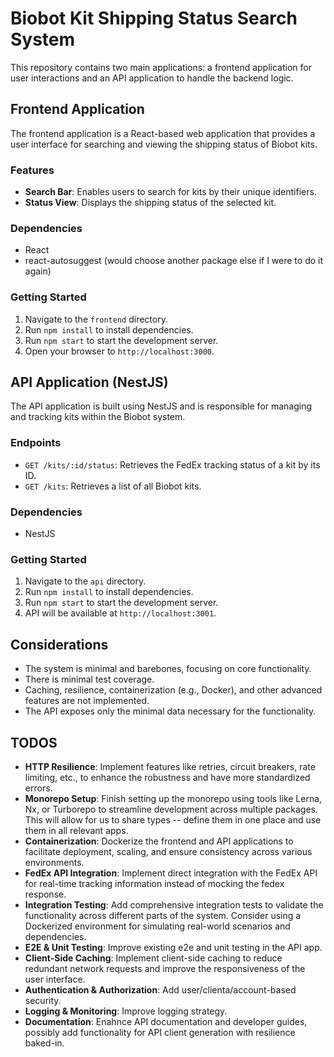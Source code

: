 # Biobot Kit Shipping Status Search System

This repository contains two main applications: a frontend application for user interactions and an API application to handle the backend logic.

## Frontend Application

The frontend application is a React-based web application that provides a user interface for searching and viewing the shipping status of Biobot kits.

### Features

- **Search Bar**: Enables users to search for kits by their unique identifiers.
- **Status View**: Displays the shipping status of the selected kit.

### Dependencies

- React
- react-autosuggest (would choose another package else if I were to do it again)

### Getting Started

1. Navigate to the `frontend` directory.
2. Run `npm install` to install dependencies.
3. Run `npm start` to start the development server.
4. Open your browser to `http://localhost:3000`.

## API Application (NestJS)

The API application is built using NestJS and is responsible for managing and tracking kits within the Biobot system.

### Endpoints

- `GET /kits/:id/status`: Retrieves the FedEx tracking status of a kit by its ID.
- `GET /kits`: Retrieves a list of all Biobot kits.

### Dependencies

- NestJS

### Getting Started

1. Navigate to the `api` directory.
2. Run `npm install` to install dependencies.
3. Run `npm start` to start the development server.
4. API will be available at `http://localhost:3001`.

## Considerations

- The system is minimal and barebones, focusing on core functionality.
- There is minimal test coverage.
- Caching, resilience, containerization (e.g., Docker), and other advanced features are not implemented.
- The API exposes only the minimal data necessary for the functionality.


## TODOS

- **HTTP Resilience**: Implement features like retries, circuit breakers, rate limiting, etc., to enhance the robustness and have more standardized errors. 
- **Monorepo Setup**: Finish setting up the monorepo using tools like Lerna, Nx, or Turborepo to streamline development across multiple packages. This will allow for us to share types -- define them in one place and use them in all relevant apps. 
- **Containerization**: Dockerize the frontend and API applications to facilitate deployment, scaling, and ensure consistency across various environments.
- **FedEx API Integration**: Implement direct integration with the FedEx API for real-time tracking information instead of mocking the fedex response. 
- **Integration Testing**: Add comprehensive integration tests to validate the functionality across different parts of the system. Consider using a Dockerized environment for simulating real-world scenarios and dependencies.
- **E2E & Unit Testing**: Improve existing e2e and unit testing in the API app.
- **Client-Side Caching**: Implement client-side caching to reduce redundant network requests and improve the responsiveness of the user interface.
- **Authentication & Authorization**: Add user/clienta/account-based security. 
- **Logging & Monitoring**: Improve logging strategy.
- **Documentation**: Enahnce API documentation and developer guides, possibly add functionality for API client generation with resilience baked-in.
